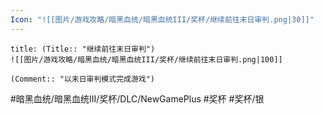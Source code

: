 ```yaml
---
Icon: "![[图片/游戏攻略/暗黑血统/暗黑血统III/奖杯/继续前往末日审判.png|30]]"
---
```

```ad-common-silver-trophy
title: (Title:: "继续前往末日审判")
![[图片/游戏攻略/暗黑血统/暗黑血统III/奖杯/继续前往末日审判.png|100]]

(Comment:: "以末日审判模式完成游戏")
```

#暗黑血统/暗黑血统III/奖杯/DLC/NewGamePlus #奖杯 #奖杯/银
